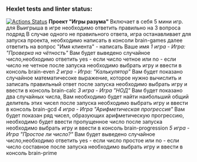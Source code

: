 ### Hexlet tests and linter status:
[![Actions Status](https://github.com/SakharovIvan/fullstack-javascript-project-44/actions/workflows/hexlet-check.yml/badge.svg)](https://github.com/SakharovIvan/fullstack-javascript-project-44/actions)
**Проект "Игры разума"**
Включает в себя 5 мини игр.
для Выигрыша в игре необходимо ответить правильно на 3 вопроса подряд
В случае одного не правильного ответа, игра останавливает
для запуска проекта, необходимо написать в консоли brain-games
далее ответить на вопрос "Имя клиента" - написать Ваше имя
_1 игра - Игра: "Проверка на чётность"_
Вам будет выведено случайное число,необходимо ответить yes - если число четное или no - если число не четное
после запуска необходимо выбрать игру и ввести в консоль brain-even 
_2 игра - Игра: "Калькулятор"_
Вам будет показано случайное математичесоке выражение, которое нужно вычислить и записать правильный ответ 
после запуска необходимо выбрать игру и ввести в консоль brain-calc
_3 игра - Игра "НОД"_
Вам будет показано два случайных числа, Вам необходимо будет найти наибольший общий делитель этих чисел 
после запуска необходимо выбрать игру и ввести в консоль brain-gcd
_4 игра - Игра "Арифметическая прогрессия"_
Вам будет показан ряд чисел, образующих арифметическую прогрессию, необходимо будет ввести пропущенное число
после запуска необходимо выбрать игру и ввести в консоль brain-progression
_5 игра - Игра "Простое ли число?"_
Вам будет выведено случайное число,необходимо ответить yes - если число простое или no - если число составное
после запуска необходимо выбрать игру и ввести в консоль brain-prime
